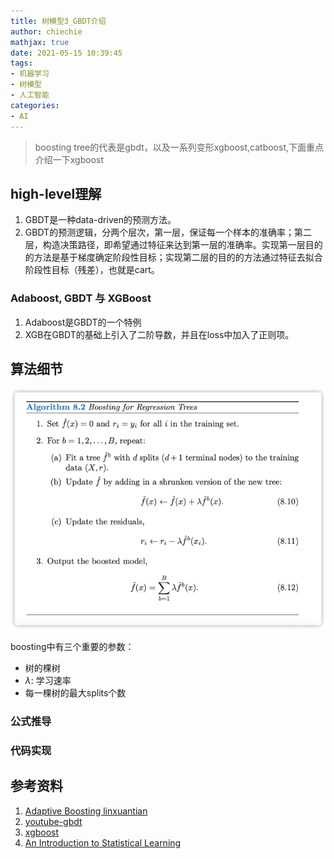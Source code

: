 ```yaml
---
title: 树模型3_GBDT介绍
author: chiechie
mathjax: true
date: 2021-05-15 10:39:45
tags:
- 机器学习
- 树模型
- 人工智能
categories:
- AI
---
```


> boosting tree的代表是gbdt，以及一系列变形xgboost,catboost,下面重点介绍一下xgboost

## high-level理解

1. GBDT是一种data-driven的预测方法。
2. GBDT的预测逻辑，分两个层次，第一层，保证每一个样本的准确率；第二层，构造决策路径，即希望通过特征来达到第一层的准确率。实现第一层目的的方法是基于梯度确定阶段性目标；实现第二层的目的的方法通过特征去拟合阶段性目标（残差），也就是cart。


### Adaboost, GBDT 与 XGBoost

1. Adaboost是GBDT的一个特例
2. XGB在GBDT的基础上引入了二阶导数，并且在loss中加入了正则项。


## 算法细节

![adaboost](trees_1/img.png)

boosting中有三个重要的参数：
- 树的棵树
- $\lambda$: 学习速率
- 每一棵树的最大splits个数

### 公式推导


### 代码实现


## 参考资料
1. [Adaptive Boosting linxuantian](https://www.csie.ntu.edu.tw/~htlin/mooc/doc/208_present.pdf)
1. [youtube-gbdt](https://www.youtube.com/watch?v=2xudPOBz-vs)
2. [xgboost](https://arxiv.org/pdf/1603.02754.pdf)
3. [An Introduction to Statistical Learning](https://static1.squarespace.com/static/5ff2adbe3fe4fe33db902812/t/6062a083acbfe82c7195b27d/1617076404560/ISLR%2BSeventh%2BPrinting.pdf)